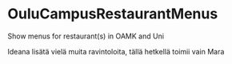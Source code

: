 # OuluCampusRestaurantMenus
Show menus for restaurant(s) in OAMK and Uni

Ideana lisätä vielä muita ravintoloita, tällä hetkellä toimii vain Mara
